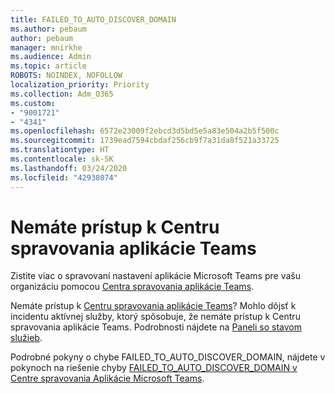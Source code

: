 ```yaml
---
title: FAILED_TO_AUTO_DISCOVER_DOMAIN
ms.author: pebaum
author: pebaum
manager: mnirkhe
ms.audience: Admin
ms.topic: article
ROBOTS: NOINDEX, NOFOLLOW
localization_priority: Priority
ms.collection: Adm_O365
ms.custom:
- "9001721"
- "4341"
ms.openlocfilehash: 6572e23009f2ebcd3d5bd5e5a83e504a2b5f500c
ms.sourcegitcommit: 1739ead7594cbdaf256cb9f7a31da8f521a33725
ms.translationtype: HT
ms.contentlocale: sk-SK
ms.lasthandoff: 03/24/2020
ms.locfileid: "42938074"
---
```

# <a name="no-access-to-teams-admin-center"></a>Nemáte prístup k Centru spravovania aplikácie Teams

Zistite viac o spravovaní nastavení aplikácie Microsoft Teams pre vašu organizáciu pomocou [Centra spravovania aplikácie Teams](https://docs.microsoft.com/microsoftteams/enable-features-office-365).

Nemáte prístup k [Centru spravovania aplikácie Teams](https://docs.microsoft.com/microsoftteams/enable-features-office-365)? Mohlo dôjsť k incidentu aktívnej služby, ktorý spôsobuje, že nemáte prístup k Centru spravovania aplikácie Teams. Podrobnosti nájdete na [Paneli so stavom služieb](https://status.office365.com/).

Podrobné pokyny o chybe FAILED_TO_AUTO_DISCOVER_DOMAIN, nájdete v pokynoch na riešenie chyby [FAILED_TO_AUTO_DISCOVER_DOMAIN v Centre spravovania Aplikácie Microsoft Teams](https://docs.microsoft.com/microsoftteams/troubleshoot/teams-administration/failed-to-auto-discover-domain-error-teams-admin-center).
